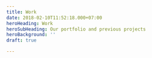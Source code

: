 ```yaml
---
title: Work
date: 2018-02-10T11:52:18.000+07:00
heroHeading: Work
heroSubHeading: Our portfolio and previous projects
heroBackground: ''
draft: true

---
```

